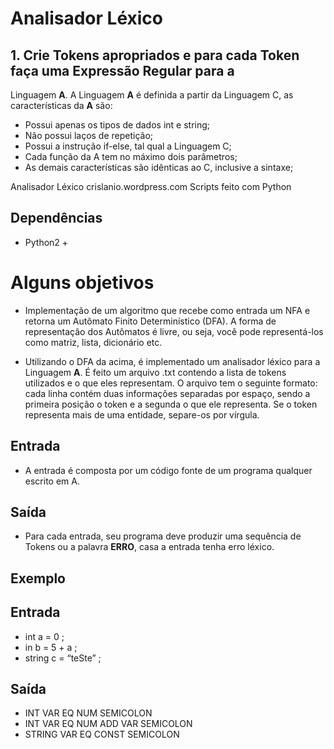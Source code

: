 # Analisador Léxico
 ## 1. Crie Tokens apropriados e para cada Token faça uma Expressão Regular para a
  Linguagem **A**. A Linguagem **A** é definida a partir da Linguagem C, as características da **A** são: 
- Possui apenas os tipos de dados int e string;
- Não possui laços de repetição;
- Possui a instrução if-else, tal qual a Linguagem C;
- Cada função da A tem no máximo dois parâmetros;
- As demais características são idênticas ao C, inclusive a sintaxe;

Analisador Léxico  crislanio.wordpress.com
Scripts feito com Python

## Dependências
- Python2 +

# Alguns objetivos

- Implementação de um algoritmo que recebe como entrada um NFA e retorna um Autômato Finito Determinístico (DFA). A forma de representação dos Autômatos é livre, ou seja, você pode representá-los como matriz, lista, dicionário etc.

- Utilizando o DFA da acima, é implementado um analisador léxico para a Linguagem **A**. É feito um arquivo .txt contendo a lista de tokens utilizados e o que eles representam. O arquivo tem o seguinte formato: cada linha contém duas informações separadas por espaço, sendo a primeira posição o token e a segunda o que ele representa. Se o token representa mais de uma entidade, separe-os por vírgula. 


## Entrada
- A entrada é composta por um código fonte de um programa qualquer escrito em A.
## Saída
- Para cada entrada, seu programa deve produzir uma sequência de Tokens ou a palavra **ERRO**, casa a entrada tenha erro léxico.

## Exemplo
## Entrada
- int a = 0 ;
- in b = 5 + a ;
- string c = “teSte” ;
## Saída
- INT VAR EQ NUM SEMICOLON
- INT VAR EQ NUM ADD VAR SEMICOLON
- STRING VAR EQ CONST SEMICOLON

